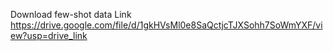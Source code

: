Download few-shot data Link https://drive.google.com/file/d/1gkHVsMl0e8SaQctjcTJXSohh7SoWmYXF/view?usp=drive_link



